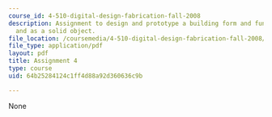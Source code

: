 ```yaml
---
course_id: 4-510-digital-design-fabrication-fall-2008
description: Assignment to design and prototype a building form and function in CAD
  and as a solid object.
file_location: /coursemedia/4-510-digital-design-fabrication-fall-2008/64b25284124c1ff4d88a92d360636c9b_assn4.pdf
file_type: application/pdf
layout: pdf
title: Assignment 4
type: course
uid: 64b25284124c1ff4d88a92d360636c9b

---
```

None